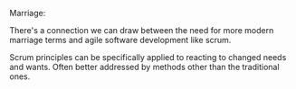 Marriage:

There's a connection we can draw between the need for more modern marriage terms and agile software development like scrum.

Scrum principles can be specifically applied to reacting to changed needs and wants. Often better addressed by methods other than the traditional ones.
